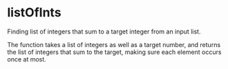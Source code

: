 # listOfInts
Finding list of integers that sum to a target integer from an input list.

The function takes a list of integers as well as a target number, and returns the list of integers that sum to the target, making sure each element occurs once at most.
